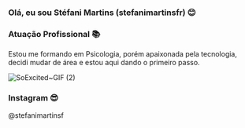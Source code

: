 ###  Olá, eu sou Stéfani Martins (stefanimartinsfr) 😊

### Atuação Profissional 📚

Estou me formando em Psicologia, porém apaixonada pela tecnologia, decidi mudar de área e estou aqui dando o primeiro passo. 

![SoExcited~GIF (2)](https://github.com/stefanimartinsfr/dio-lab-open-source/assets/149103586/08458fbb-c2d4-48c3-a504-dc6450638c3a)


### Instagram 😎
@stefanimartinsf
